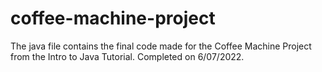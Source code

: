 # coffee-machine-project
The java file contains the final code made for the Coffee Machine Project from the Intro to Java Tutorial.
Completed on 6/07/2022.
